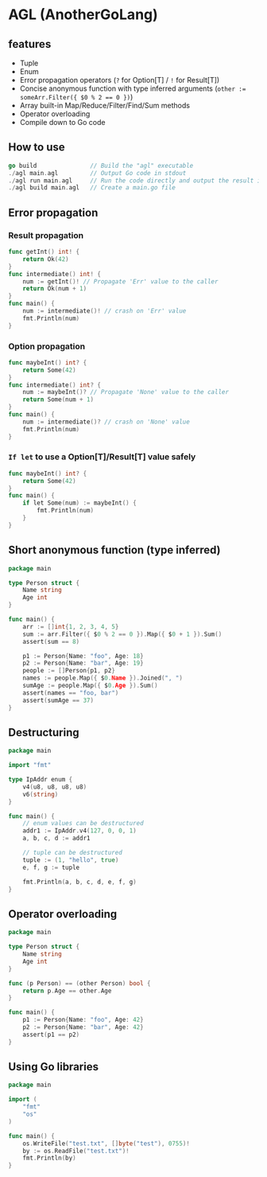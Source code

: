 # AGL (AnotherGoLang)

## features

- Tuple
- Enum
- Error propagation operators (`?` for Option[T] / `!` for Result[T])
- Concise anonymous function with type inferred arguments (`other := someArr.Filter({ $0 % 2 == 0 })`)
- Array built-in Map/Reduce/Filter/Find/Sum methods
- Operator overloading
- Compile down to Go code

## How to use

```go
go build               // Build the "agl" executable
./agl main.agl         // Output Go code in stdout
./agl run main.agl     // Run the code directly and output the result in stdout
./agl build main.agl   // Create a main.go file
```

## Error propagation

### Result propagation

```go
func getInt() int! {
    return Ok(42)
}
func intermediate() int! {
    num := getInt()! // Propagate 'Err' value to the caller
    return Ok(num + 1)
}
func main() {
    num := intermediate()! // crash on 'Err' value
    fmt.Println(num)
}
```

### Option propagation

```go
func maybeInt() int? {
    return Some(42)
}
func intermediate() int? {
    num := maybeInt()? // Propagate 'None' value to the caller
    return Some(num + 1)
}
func main() {
    num := intermediate()? // crash on 'None' value
    fmt.Println(num)
}
```

### `If let` to use a Option[T]/Result[T] value safely

```go
func maybeInt() int? {
    return Some(42)
}
func main() {
    if let Some(num) := maybeInt() {
        fmt.Println(num)
    }
}
```

## Short anonymous function (type inferred)

```go
package main

type Person struct {
	Name string
	Age int
}

func main() {
	arr := []int{1, 2, 3, 4, 5}
	sum := arr.Filter({ $0 % 2 == 0 }).Map({ $0 + 1 }).Sum()
	assert(sum == 8)

	p1 := Person{Name: "foo", Age: 18}
	p2 := Person{Name: "bar", Age: 19}
	people := []Person{p1, p2}
	names := people.Map({ $0.Name }).Joined(", ")
	sumAge := people.Map({ $0.Age }).Sum()
	assert(names == "foo, bar")
	assert(sumAge == 37)
}
```

## Destructuring

```go
package main

import "fmt"

type IpAddr enum {
    v4(u8, u8, u8, u8)
    v6(string)
}

func main() {
    // enum values can be destructured
    addr1 := IpAddr.v4(127, 0, 0, 1)
    a, b, c, d := addr1

    // tuple can be destructured
    tuple := (1, "hello", true)
    e, f, g := tuple

    fmt.Println(a, b, c, d, e, f, g)
}
```

## Operator overloading

```go
package main

type Person struct {
    Name string
    Age int
}

func (p Person) == (other Person) bool {
    return p.Age == other.Age
}

func main() {
    p1 := Person{Name: "foo", Age: 42}
    p2 := Person{Name: "bar", Age: 42}
    assert(p1 == p2)
}
```

## Using Go libraries

```go
package main

import (
    "fmt"
    "os"
)

func main() {
    os.WriteFile("test.txt", []byte("test"), 0755)!
    by := os.ReadFile("test.txt")!
    fmt.Println(by)
}
```